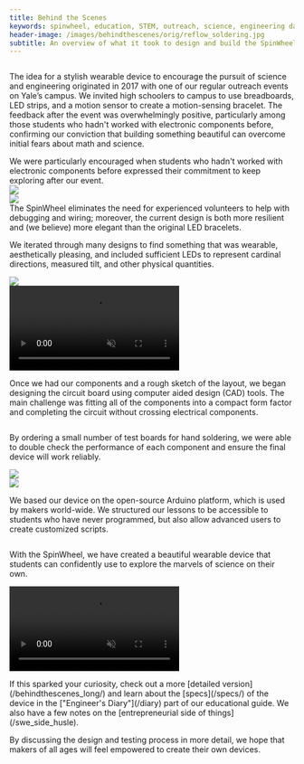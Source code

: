 ```yaml
---
title: Behind the Scenes
keywords: spinwheel, education, STEM, outreach, science, engineering day, electronics, computer science, physics
header-image: /images/behindthescenes/orig/reflow_soldering.jpg
subtitle: An overview of what it took to design and build the SpinWheel.
---
```


<div class="row">
<div class="column long-text">
<p>The idea for a stylish wearable device to encourage the pursuit of science and engineering originated in 2017 with one of our regular outreach events on Yale’s campus. We invited high schoolers to campus to use breadboards, LED strips, and a motion sensor to create a motion-sensing bracelet. The feedback after the event was overwhelmingly positive, particularly among those students who hadn't worked with electronic components before, confirming our conviction that building something beautiful can overcome initial fears about math and science.</p>
</div>
</div>
    
<div class="row">
<div class="column large-text">
We were particularly encouraged when students who hadn't worked with electronic components before expressed their commitment to keep exploring after our event.
</div>
<div class="column column-long"><img src="/images/behindthescenes/early_bracelet.jpg"></div>
</div>

<div class="row row-small-reverse dark">
<div class="column column-long"><img src="/images/behindthescenes/volunteer_placeholder.jpg"></div>
<div class="column large-text">
The SpinWheel eliminates the need for experienced volunteers to help with debugging and wiring; moreover, the current design is both more resilient and (we believe) more elegant than the original LED bracelets.
</div>
</div>


<div class="row dark">
<div class="column large-text">
<p>We iterated through many designs to find something that was wearable, aesthetically pleasing, and included sufficient LEDs to represent cardinal directions, measured tilt, and other physical quantities.</p>
</div>
<div class="column column-long"><img src="/images/behindthescenes/draft_layout_inset.jpg"></div>
</div>

<div class="row dark">
<div class="column column-long">
<video src="/images/behindthescenes/schem_timelapse.mp4" muted autoplay playsinline loop>
</video> 
</div>
<div class="column large-text">
<p>Once we had our components and a rough sketch of the layout, we began designing the circuit board using computer aided design (CAD) tools. The main challenge was fitting all of the components into a compact form factor and completing the circuit without crossing electrical components.</p>
</div>
</div>

<div class="row">
<div class="column large-text">
<p>By ordering a small number of test boards for hand soldering, we were able to double check the performance of each component and ensure the final device will work reliably.</p>
</div>
<div class="column column-long"><img src="/images/behindthescenes/elise_testing_square.jpg"></div>
</div>

<div class="row row-small-reverse dark"> 
<div class="column column-long">
<img src="/images/behindthescenes/step_counter_screenshot.jpg"> </div>
<div class="column large-text">
<p>We based our device on the open-source Arduino platform, which is used by makers world-wide. We structured our lessons to be accessible to students who have never programmed, but also allow advanced users to create customized scripts.</p>
</div>
</div>

<div class="row dark">
<div class="column large-text">
<p>With the SpinWheel, we have created a beautiful wearable device that students can confidently use to explore the marvels of science on their own.</p>
</div>
<div class="column column-long">
<video src="/images/behindthescenes/pretty_device.mp4" muted autoplay playsinline loop>
</video>
</div>
</div>


<div class="row">
<p>If this sparked your curiosity, check out a more [detailed version](/behindthescenes_long/) and learn about the [specs](/specs/) of the device in the ["Engineer's Diary"](/diary) part of our educational guide. We also have a few notes on the [entrepreneurial side of things](/swe_side_husle).</p>
<p>By discussing the design and testing process in more detail, we hope that makers of all ages will feel empowered to create their own devices.</p>
</div>
